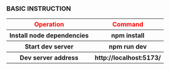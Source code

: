 ### BASIC INSTRUCTION
<table>
  <tr>
    <th style="color: red">Operation</th>
    <th style="color: red">Command</th>
  </tr>
  <tr>
    <th>Install node dependencies</th>
    <th>npm install</th>
  </tr>
  <tr>
    <th>Start dev server</th>
    <th>npm run dev</th>
  </tr>
<tr>
    <th>Dev server address</th>
    <th> http://localhost:5173/
</th>
  </tr>
</table>